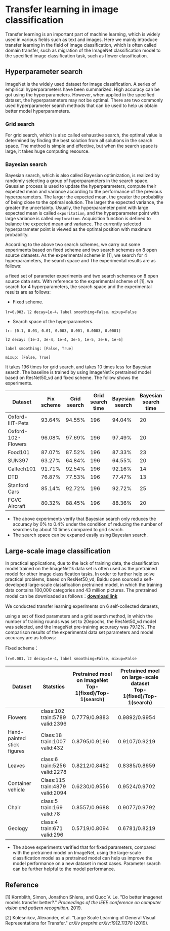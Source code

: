 # Transfer learning in image classification

Transfer learning is an important part of machine learning, which is widely used in various fields such as text and images. Here we mainly introduce transfer learning in the field of image classification, which is often called domain transfer, such as migration of the ImageNet classification model to the specified image classification task, such as flower classification.

## Hyperparameter search

ImageNet is the widely used dataset for image classification. A series of empirical hyperparameters have been summarized. High accuracy can be got using the hyperparameters. However, when applied in the specified dataset, the hyperparameters may not be optimal. There are two commonly used hyperparameter search methods that can be used to help us obtain better model hyperparameters.

### Grid search

For grid search, which is also called exhaustive search, the optimal value is determined by finding the best solution from all solutions in the search space. The method is simple and effective, but when the search space is large, it takes huge computing resource.

### Bayesian search

Bayesian search, which is also called Bayesian optimization, is realized by randomly selecting a group of hyperparameters in the search space. Gaussian process is used to update the hyperparameters, compute their expected mean and variance according to the performance of the previous hyperparameters. The larger the expected mean, the greater the probability of being close to the optimal solution. The larger the expected variance, the greater the uncertainty. Usually, the hyperparameter point with large expected mean is called `exporitation`, and the hyperparameter point with large variance is called `exploration`. Acquisition function is defined to balance the expected mean and variance. The currently selected hyperparameter point is viewed as the optimal position with maximum probability.

According to the above two search schemes, we carry out some experiments based on fixed scheme and two search schemes on 8 open source datasets. As the experimental scheme in [1], we search for 4 hyperparameters, the search space and The experimental results are as follows:

a fixed set of parameter experiments and two search schemes on 8 open source data sets. With reference to the experimental scheme of [1], we search for 4 hyperparameters, the search space and the experimental results are as follows:


- Fixed scheme.

```
lr=0.003，l2 decay=1e-4，label smoothing=False，mixup=False
```

- Search space of the hyperparameters.

```
lr: [0.1, 0.03, 0.01, 0.003, 0.001, 0.0003, 0.0001]

l2 decay: [1e-3, 3e-4, 1e-4, 3e-5, 1e-5, 3e-6, 1e-6]

label smoothing: [False, True]

mixup: [False, True]
```

It takes 196 times for grid search, and takes 10 times less for Bayesian search. The baseline is trained by using ImageNet1k pretrained model based on ResNet50_vd and fixed scheme. The follow shows the experiments.


| Dataset             | Fix scheme | Grid search | Grid search time | Bayesian search | Bayesian search time|
| ------------------ | -------- | -------- | -------- | -------- | ---------- |
| Oxford-IIIT-Pets   | 93.64%   | 94.55%   | 196 | 94.04%     | 20         |
| Oxford-102-Flowers | 96.08%   | 97.69%   | 196 |  97.49%     | 20         |
| Food101            | 87.07%   | 87.52%   | 196 |  87.33%     | 23         |
| SUN397             | 63.27%   | 64.84%   | 196 |  64.55%     | 20         |
| Caltech101         | 91.71%   | 92.54%   | 196 |  92.16%     | 14         |
| DTD                | 76.87%   | 77.53%   | 196 |  77.47%     | 13         |
| Stanford Cars      | 85.14%   | 92.72%   | 196 |  92.72%     | 25         |
| FGVC Aircraft      | 80.32%   | 88.45%   | 196 |  88.36%     | 20         |


- The above experiments verify that Bayesian search only reduces the accuracy by 0% to 0.4% under the condition of reducing the number of searches by about 10 times compared to grid search.
- The search space can be expaned easily using Bayesian search.

## Large-scale image classification

In practical applications, due to the lack of training data, the classification model trained on the ImageNet1k data set is often used as the pretrained model for other image classification tasks. In order to further help solve practical problems, based on ResNet50_vd, Baidu open sourced a self-developed large-scale classification pretrained model, in which the training data contains 100,000 categories and 43 million pictures. The pretrained model can be downloaded as follows：[**download link**](https://paddle-imagenet-models-name.bj.bcebos.com/ResNet50_vd_10w_pretrained.tar)

We conducted transfer learning experiments on 6 self-collected datasets,

using a set of fixed parameters and a grid search method, in which the number of training rounds was set to 20epochs, the ResNet50_vd model was selected, and the ImageNet pre-training accuracy was 79.12%. The comparison results of the experimental data set parameters and model accuracy are as follows:


Fixed scheme：

```
lr=0.001，l2 decay=1e-4，label smoothing=False，mixup=False
```

| Dataset          | Statstics                                  | **Pretrained moel on ImageNet <br />Top-1(fixed)/Top-1(search)** | **Pretrained moel on large-scale dataset<br />Top-1(fixed)/Top-1(search)** |
| --------------- | ----------------------------------------- | -------------------------------------------------------- | --------------------------------------------------------- |
| Flowers         | class:102<br />train:5789<br />valid:2396 | 0.7779/0.9883                                            | 0.9892/0.9954                                             |
| Hand-painted stick figures       | Class:18<br />train:1007<br />valid:432   | 0.8795/0.9196                                            | 0.9107/0.9219                                             |
| Leaves     | class:6<br />train:5256<br />valid:2278   | 0.8212/0.8482                                            | 0.8385/0.8659                                             |
| Container vehicle       | Class:115<br />train:4879<br />valid:2094 | 0.6230/0.9556                                            | 0.9524/0.9702                                             |
| Chair         | class:5<br />train:169<br />valid:78      | 0.8557/0.9688                                            | 0.9077/0.9792                                             |
| Geology         | class:4<br />train:671<br />valid:296     | 0.5719/0.8094                                            | 0.6781/0.8219                                             |

- The above experiments verified that for fixed parameters, compared with the pretrained model on ImageNet, using the large-scale classification model as a pretrained model can help us improve the model performance on a new dataset in most cases. Parameter search can be further helpful to the model performance.

## Reference

[1] Kornblith, Simon, Jonathon Shlens, and Quoc V. Le. "Do better imagenet models transfer better?." *Proceedings of the IEEE conference on computer vision and pattern recognition*. 2019.

[2] Kolesnikov, Alexander, et al. "Large Scale Learning of General Visual Representations for Transfer." *arXiv preprint arXiv:1912.11370* (2019).
